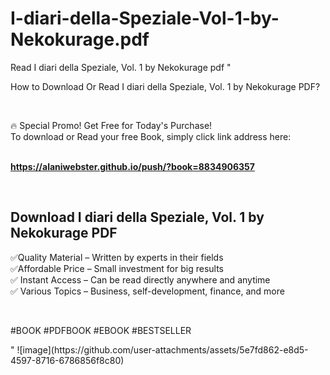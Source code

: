 # I-diari-della-Speziale-Vol-1-by-Nekokurage.pdf
Read I diari della Speziale, Vol. 1 by Nekokurage pdf
"<p>How to Download Or Read I diari della Speziale, Vol. 1 by Nekokurage PDF?</p>
<p>&nbsp;</p>
<p>&#128293;  Special Promo! Get Free for Today's Purchase!<br />To download or Read your free Book, simply click link address here:&nbsp;<br />&nbsp;</p>
<p><a href=""https://alaniwebster.github.io/push/?book=8834906357""><strong>https://alaniwebster.github.io/push/?book=8834906357</strong></a></p>
<p>&nbsp;</p>
<h2>Download I diari della Speziale, Vol. 1 by Nekokurage PDF</h2>
<p>&#x2705;Quality Material &ndash; Written by experts in their fields<br />&#x2705;Affordable Price &ndash; Small investment for big results<br />&#x2705; Instant Access &ndash; Can be read directly anywhere and anytime<br />&#x2705; Various Topics &ndash; Business, self-development, finance, and more</p>
<p>&nbsp;</p>
<p>#BOOK #PDFBOOK #EBOOK #BESTSELLER</p>
"
![image](https://github.com/user-attachments/assets/5e7fd862-e8d5-4597-8716-6786856f8c80)
